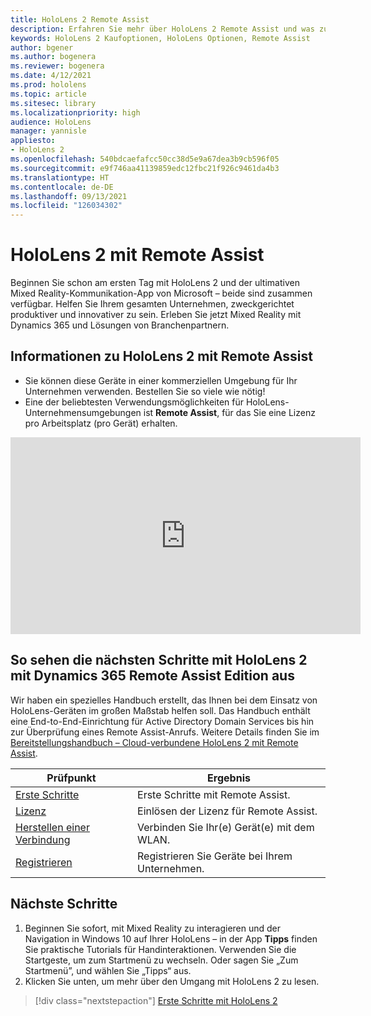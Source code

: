 ```yaml
---
title: HoloLens 2 Remote Assist
description: Erfahren Sie mehr über HoloLens 2 Remote Assist und was zu tun ist, nachdem Sie Ihre eigene bekommen haben.
keywords: HoloLens 2 Kaufoptionen, HoloLens Optionen, Remote Assist
author: bgener
ms.author: bogenera
ms.reviewer: bogenera
ms.date: 4/12/2021
ms.prod: hololens
ms.topic: article
ms.sitesec: library
ms.localizationpriority: high
audience: HoloLens
manager: yannisle
appliesto:
- HoloLens 2
ms.openlocfilehash: 540bdcaefafcc50cc38d5e9a67dea3b9cb596f05
ms.sourcegitcommit: e9f746aa41139859edc12fbc21f926c9461da4b3
ms.translationtype: HT
ms.contentlocale: de-DE
ms.lasthandoff: 09/13/2021
ms.locfileid: "126034302"
---
```

# <a name="hololens-2-with-remote-assist"></a>HoloLens 2 mit Remote Assist

Beginnen Sie schon am ersten Tag mit HoloLens 2 und der ultimativen Mixed Reality-Kommunikation-App von Microsoft – beide sind zusammen verfügbar. Helfen Sie Ihrem gesamten Unternehmen, zweckgerichtet produktiver und innovativer zu sein. Erleben Sie jetzt Mixed Reality mit Dynamics 365 und Lösungen von Branchenpartnern.

## <a name="learn-about-hololens-2-with-remote-assist"></a>Informationen zu HoloLens 2 mit Remote Assist
- Sie können diese Geräte in einer kommerziellen Umgebung für Ihr Unternehmen verwenden. Bestellen Sie so viele wie nötig!
- Eine der beliebtesten Verwendungsmöglichkeiten für HoloLens-Unternehmensumgebungen ist **Remote Assist**, für das Sie eine Lizenz pro Arbeitsplatz (pro Gerät) erhalten.

<iframe width="560" height="315" src="https://www.youtube.com/embed/d3YT8j0yYl0" frameborder="0" allow="accelerometer; autoplay; clipboard-write; encrypted-media; gyroscope; picture-in-picture" allowfullscreen></iframe>

## <a name="heres-what-to-do-next-with-the-hololens-2-with-dynamics-365-remote-assist-edition"></a>So sehen die nächsten Schritte mit HoloLens 2 mit Dynamics 365 Remote Assist Edition aus

Wir haben ein spezielles Handbuch erstellt, das Ihnen bei dem Einsatz von HoloLens-Geräten im großen Maßstab helfen soll. Das Handbuch enthält eine End-to-End-Einrichtung für Active Directory Domain Services bis hin zur Überprüfung eines Remote Assist-Anrufs. Weitere Details finden Sie im [Bereitstellungshandbuch –  Cloud-verbundene HoloLens 2 mit Remote Assist](hololens2-cloud-connected-overview.md).

| Prüfpunkt  | Ergebnis                                |
|-------------|----------------------------------------|
| [Erste Schritte](/dynamics365/mixed-reality/remote-assist/overview-hololens) | Erste Schritte mit Remote Assist.        |
| [Lizenz](/dynamics365/mixed-reality/remote-assist/deploy-remote-assist#add-and-assign-licenses)     | Einlösen der Lizenz für Remote Assist.      |
| [Herstellen einer Verbindung](/hololens/hololens-network)     | Verbinden Sie Ihr(e) Gerät(e) mit dem WLAN.       |
| [Registrieren](/hololens/hololens-enroll-mdm)      | Registrieren Sie Geräte bei Ihrem Unternehmen. |

## <a name="next-steps"></a>Nächste Schritte

1. Beginnen Sie sofort, mit Mixed Reality zu interagieren und der Navigation in Windows 10 auf Ihrer HoloLens – in der App **Tipps** finden Sie praktische Tutorials für Handinteraktionen. Verwenden Sie die Startgeste, um zum Startmenü zu wechseln. Oder sagen Sie „Zum Startmenü”, und wählen Sie „Tipps“ aus.
1. Klicken Sie unten, um mehr über den Umgang mit HoloLens 2 zu lesen.

> [!div class="nextstepaction"]
> [Erste Schritte mit HoloLens 2](hololens2-basic-usage.md)
